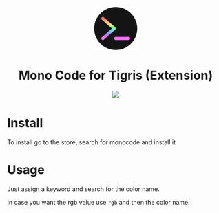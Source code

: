 <div align="center">

  <img src="https://raw.githubusercontent.com/Mono-Code-Scheme/assets/refs/heads/main/logos/logo-round.svg" width="100"> 

  # Mono Code for Tigris (Extension)
  
  <img src="https://github.com/user-attachments/assets/52f09a2b-7f59-4b3c-99ff-300fbe5e1131" width="600"> 
</div>

# Install
To install go to the store, search for monocode and install it

# Usage
Just assign a keyword and search for the color name. 

In case you want the rgb value use `rgb` and then the color name.


